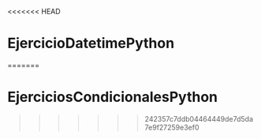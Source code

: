 <<<<<<< HEAD
# EjercicioDatetimePython
=======
# EjerciciosCondicionalesPython
>>>>>>> 242357c7ddb04464449de7d5da7e9f27259e3ef0
